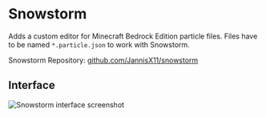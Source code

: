 # Snowstorm

Adds a custom editor for Minecraft Bedrock Edition particle files. Files have to be named `*.particle.json` to work with Snowstorm.

Snowstorm Repository: [github.com/JannisX11/snowstorm](https://github.com/JannisX11/snowstorm)


## Interface

![Snowstorm interface screenshot](https://snowstorm.app/content/interface.png)
